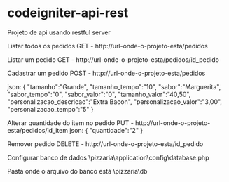# codeigniter-api-rest
Projeto de api usando restful server 


Listar todos os pedidos GET - http://url-onde-o-projeto-esta/pedidos

Listar um pedido GET - http://url-onde-o-projeto-esta/pedidos/id_pedido

Cadastrar um pedido POST - http://url-onde-o-projeto-esta/pedidos

json: {	
"tamanho":"Grande",
"tamanho_tempo":"10",
"sabor":"Marguerita",
"sabor_tempo":"0",
"sabor_valor":"0",
"tamanho_valor":"40,50",
"personalizacao_descricao":"Extra Bacon",
"personalizacao_valor":"3,00",
"personalizacao_tempo":"5"
}

Alterar quantidade do item no pedido PUT - http://url-onde-o-projeto-esta/pedidos/id_item 
json: { "quantidade":"2" }

Remover pedido DELETE - http://url-onde-o-projeto-esta/id_pedido

Configurar banco de dados
\pizzaria\application\config\database.php

Pasta onde o arquivo do banco está
\pizzaria\db
